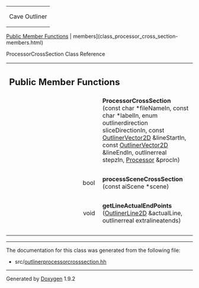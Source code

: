 <table data-cellspacing="0" data-cellpadding="0">
<colgroup>
<col style="width: 100%" />
</colgroup>
<tbody>
<tr class="odd" style="height: 56px;">
<td id="projectalign" style="padding-left: 0.5em"><div id="projectname">
Cave Outliner
</div></td>
</tr>
</tbody>
</table>

[Public Member Functions](#pub-methods) | 
members](class_processor_cross_section-members.html)

ProcessorCrossSection Class Reference

<table class="memberdecls">
<colgroup>
<col style="width: 50%" />
<col style="width: 50%" />
</colgroup>
<tbody>
<tr class="odd heading">
<td colspan="2"><h2 id="public-member-functions" class="groupheader"><span id="pub-methods"></span> Public Member Functions</h2></td>
</tr>
<tr class="even memitem:ab5b03c7067518b02e549e4051634e3c1">
<td style="text-align: right;" class="memItemLeft" data-valign="top"><span id="ab5b03c7067518b02e549e4051634e3c1"></span>  </td>
<td class="memItemRight" data-valign="bottom"><strong>ProcessorCrossSection</strong> (const char *fileNameIn, const char *labelIn, enum outlinerdirection sliceDirectionIn, const <a href="class_outliner_vector2_d.html" class="el">OutlinerVector2D</a> &amp;lineStartIn, const <a href="class_outliner_vector2_d.html" class="el">OutlinerVector2D</a> &amp;lineEndIn, outlinerreal stepzIn, <a href="class_processor.html" class="el">Processor</a> &amp;procIn)</td>
</tr>
<tr class="odd separator:ab5b03c7067518b02e549e4051634e3c1">
<td colspan="2" class="memSeparator"> </td>
</tr>
<tr class="even memitem:a2454d1a516440eb265832a87f40be255">
<td style="text-align: right;" class="memItemLeft" data-valign="top"><span id="a2454d1a516440eb265832a87f40be255"></span> bool </td>
<td class="memItemRight" data-valign="bottom"><strong>processSceneCrossSection</strong> (const aiScene *scene)</td>
</tr>
<tr class="odd separator:a2454d1a516440eb265832a87f40be255">
<td colspan="2" class="memSeparator"> </td>
</tr>
<tr class="even memitem:ae29053fb50a8ac8e7a640807697c7ccc">
<td style="text-align: right;" class="memItemLeft" data-valign="top"><span id="ae29053fb50a8ac8e7a640807697c7ccc"></span> void </td>
<td class="memItemRight" data-valign="bottom"><strong>getLineActualEndPoints</strong> (<a href="class_outliner_line2_d.html" class="el">OutlinerLine2D</a> &amp;actualLine, outlinerreal extralineatends)</td>
</tr>
<tr class="odd separator:ae29053fb50a8ac8e7a640807697c7ccc">
<td colspan="2" class="memSeparator"> </td>
</tr>
</tbody>
</table>

------------------------------------------------------------------------

The documentation for this class was generated from the following file:

-   src/<a href="outlinerprocessorcrosssection_8hh_source.html" class="el">outlinerprocessorcrosssection.hh</a>

------------------------------------------------------------------------

<span class="small">Generated
by [Doxygen](https://www.doxygen.org/index.html)
1.9.2</span>
